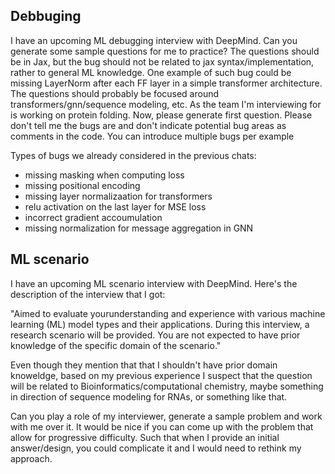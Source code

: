 ## Debbuging
I have an upcoming ML debugging interview with DeepMind. Can you generate some sample questions for me to practice? The questions should be in Jax, but the bug should not be related to jax syntax/implementation, rather to general ML knowledge. One example of such bug could be missing LayerNorm after each FF layer in a simple transformer architecture. The questions should probably be focused around transformers/gnn/sequence modeling, etc. As the team I'm interviewing for is working on protein folding. Now, please generate first question. Please don't tell me the bugs are and don't indicate potential bug areas as comments in the code. You can introduce multiple bugs per example

Types of bugs we already considered in the previous chats:
- missing masking when computing loss
- missing positional encoding
- missing layer normalizaation for transformers
- relu activation on the last layer for MSE loss
- incorrect gradient accoumulation
- missing normalization for message aggregation in GNN


## ML scenario
I have an upcoming ML scenario interview with DeepMind. Here's the description of the interview that I got:

"Aimed to evaluate yourunderstanding and experience with various machine learning (ML) model types and their applications. During this interview, a research scenario will be provided. You are not expected to have prior knowledge of the specific domain of the scenario."

Even though they mention that that I shouldn't have prior domain knoweldge, based on my previous experience I suspect that the question will be related to Bioinformatics/computational chemistry, maybe something in direction of sequence modeling for RNAs, or something like that.

Can you play a role of my interviewer, generate a sample problem and work with me over it. It would be nice if you can come up with the problem that allow for progressive difficulty. Such that when I provide an initial answer/design, you could complicate it and I would need to rethink my approach.